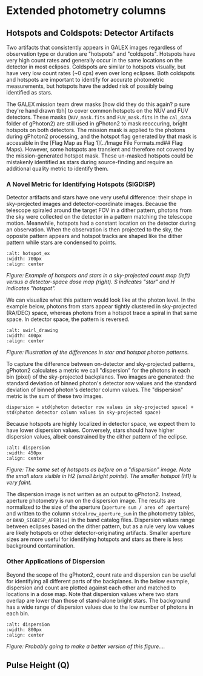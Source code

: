 # Extended photometry columns

## Hotspots and Coldspots: Detector Artifacts 

Two artifacts that consistently appears in GALEX images regardless of observation type or duration are "hotspots" and "coldspots". Hotspots have very high count rates and generally occur in the same locations on the detector in most eclipses. Coldspots are similar to hotspots visually, but have very low count rates (~0 cps) even over long eclipses. Both coldspots and hotspots are important to identify for accurate photometric measurements, but hotspots have the added risk of possibly being identified as stars. 

The GALEX mission team drew masks [how did they do this again? p sure they're hand drawn tbh] to cover common hotspots on the NUV and FUV detectors. These masks (`NUV_mask.fits` and `FUV_mask.fits` in the `cal_data` folder of gPhoton2) are still used in gPhoton2 to mask reoccuring, bright hotspots on both detectors. The mission mask is applied to the photons during gPhoton2 processing, and the hotspot flag generated by that mask is accessible in the [Flag Map as Flag 1](../Image File Formats.md## Flag Maps). However, some hotspots are transient and therefore not covered by the mission-generated hotspot mask. These un-masked hotspots could be mistakenly identified as stars during source-finding and require an additional quality metric to identify them. 

### A Novel Metric for Identifying Hotspots (SIGDISP)

Detector artifacts and stars have one very useful difference: their shape in sky-projected images and detector-coordinate images. Because the telescope spiraled around the target FOV in a dither pattern, photons from the sky were collected on the detector in a pattern matching the telescope motion. Meanwhile, hotspots had a constant location on the detector during an observation. When the observation is then projected to the sky, the opposite pattern appears and hotspot tracks are shaped like the dither pattern while stars are condensed to points. 

```{image} figures/dosevsprojimg.png
:alt: hotspot_ex
:width: 700px
:align: center
```
*Figure: Example of hotspots and stars in a sky-projected count map (left) versus a detector-space dose map (right). S indicates "star" and H indicates "hotspot".*

We can visualize what this pattern would look like at the photon level. In the example below, photons from stars appear tightly clustered in sky-projected (RA/DEC) space, whereas photons from a hotspot trace a spiral in that same space. In detector space, the pattern is reversed.

```{image} figures/skyvsdose_drawing.png
:alt: swirl_drawing
:width: 400px
:align: center
```
*Figure: Illustration of the differences in star and hotspot photon patterns.*

To capture the difference between on-detector and sky-projected patterns, gPhoton2 calculates a metric we call "dispersion" for the photons in each bin (pixel) of the sky-projected backplanes. Two images are generated: the standard deviation of binned photon's detector row values and  the standard deviation of binned photon's detector column values. The "dispersion" metric is the sum of these two images. 

` dispersion = std(photon detector row values in sky-projected space) + std(photon detector column values in sky-projected space) `

Because hotspots are highly localized in detector space, we expect them to have lower dispersion values. Conversely, stars should have higher dispersion values, albeit constrained by the dither pattern of the eclipse.

```{image} figures/dispersion.png
:alt: dispersion
:width: 450px
:align: center
```
*Figure: The same set of hotspots as before on a "dispersion" image. Note the small stars visible in H2 (small bright points). The smaller hotspot (H1) is very faint.*

The dispersion image is not written as an output to gPhoton2. Instead, aperture photometry is run on the dispersion image. The results are normalized to the size of the aperture (`aperture sum / area of aperture`) and written to the column `stdcolrow_aperture_sum` in the photometry tables, or `BAND_SIGDISP_APER[ix]` in the band catalog files. Dispersion values range between eclipses based on the dither pattern, but as a rule very low values are likely hotspots or other detector-originating artifacts. Smaller aperture sizes are more useful for identifying hotspots and stars as there is less background contamination. 

### Other Applications of Dispersion 

Beyond the scope of the gPhoton2, count rate and dispersion can be useful for identifying all different parts of the backplanes. In the below example, dispersion and count are plotted against each other and matched to locations in a dose map. Note that dispersion values where two stars overlap are lower than those of stand-alone bright stars. The background has a wide range of dispersion values due to the low number of photons in each bin. 

```{image} figures/disp_map.png
:alt: dispersion
:width: 800px
:align: center
```
*Figure: Probably going to make a better version of this figure....*

## Pulse Height (Q) 


